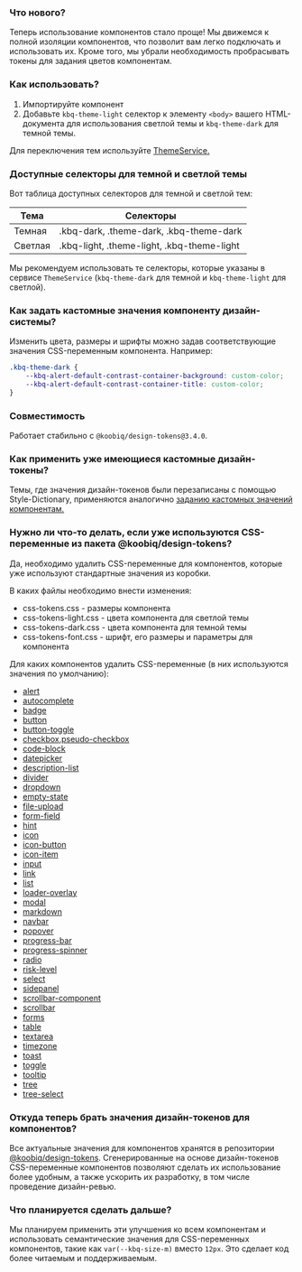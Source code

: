### Что нового?

Теперь использование компонентов стало проще! Мы движемся к полной изоляции компонентов, что позволит вам легко подключать и использовать их. Кроме того, мы убрали необходимость пробрасывать токены для задания цветов компонентам.

### Как использовать?

1. Импортируйте компонент
2. Добавьте `kbq-theme-light` селектор к элементу `<body>` вашего HTML-документа для использования светлой темы и `kbq-theme-dark` для темной темы.

Для переключения тем используйте [ThemeService.](/packages/components/core/services/theme.service.ts)

### Доступные селекторы для темной и светлой темы

Вот таблица доступных селекторов для темной и светлой тем:

| Тема    | Селекторы                                  |
| ------- | ------------------------------------------ |
| Темная  | .kbq-dark, .theme-dark, .kbq-theme-dark    |
| Светлая | .kbq-light, .theme-light, .kbq-theme-light |

Мы рекомендуем использовать те селекторы, которые указаны в сервисе `ThemeService` (`kbq-theme-dark` для темной и `kbq-theme-light` для светлой).

### Как задать кастомные значения компоненту дизайн-системы?

Изменить цвета, размеры и шрифты можно задав соответствующие значения CSS-переменным компонента.
Например:

```css
.kbq-theme-dark {
    --kbq-alert-default-contrast-container-background: custom-color;
    --kbq-alert-default-contrast-container-title: custom-color;
}
```

### Совместимость

Работает стабильно с `@koobiq/design-tokens@3.4.0`.

### Как применить уже имеющиеся кастомные дизайн-токены?

Темы, где значения дизайн-токенов были перезаписаны с помощью Style-Dictionary,
применяются аналогично [заданию кастомных значений компонентам.](#как-задать-кастомные-значения-компоненту-дизайн-системы)

### Нужно ли что-то делать, если уже используются CSS-переменные из пакета @koobiq/design-tokens?

Да, необходимо удалить CSS-переменные для компонентов, которые уже используют стандартные значения из коробки.

В каких файлы необходимо внести изменения:

-   css-tokens.css - размеры компонента
-   css-tokens-light.css - цвета компонента для светлой темы
-   css-tokens-dark.css - цвета компонента для темной темы
-   css-tokens-font.css - шрифт, его размеры и параметры для компонента

Для каких компонентов удалить CSS-переменные (в них используются значения по умолчанию):

-   [alert](/packages/components/alert/alert-tokens.scss)
-   [autocomplete](/packages/components/autocomplete/autocomplete-tokens.scss)
-   [badge](/packages/components/badge/badge-tokens.scss)
-   [button](/packages/components/button/button-tokens.scss)
-   [button-toggle](/packages/components/button-toggle/button-toggle-tokens.scss)
-   [checkbox,pseudo-checkbox](/packages/components/checkbox/checkbox-tokens.scss)
-   [code-block](/packages/components/code-block/code-block-tokens.scss)
-   [datepicker](/packages/components/datepicker/datepicker-tokens.scss)
-   [description-list](/packages/components/dl/dl-tokens.scss)
-   [divider](/packages/components/divider/divider-tokens.scss)
-   [dropdown](/packages/components/dropdown/dropdown-tokens.scss)
-   [empty-state](/packages/components/empty-state/empty-state-tokens.scss)
-   [file-upload](/packages/components/file-upload/file-upload-tokens.scss)
-   [form-field](/packages/components/form-field/form-field-tokens.scss)
-   [hint](/packages/components/form-field/hint-tokens.scss)
-   [icon](/packages/components/icon/icon-tokens.scss)
-   [icon-button](/packages/components/icon/icon-button-tokens.scss)
-   [icon-item](/packages/components/icon/icon-item-tokens.scss)
-   [input](/packages/components/input/input-tokens.scss)
-   [link](/packages/components/link/link-tokens.scss)
-   [list](/packages/components/list/list-tokens.scss)
-   [loader-overlay](/packages/components/loader-overlay/loader-overlay-tokens.scss)
-   [modal](/packages/components/modal/modal-tokens.scss)
-   [markdown](/packages/components/markdown/markdown-tokens.scss)
-   [navbar](/packages/components/navbar/navbar-tokens.scss)
-   [popover](/packages/components/popover/popover-tokens.scss)
-   [progress-bar](/packages/components/progress-bar/progress-bar-tokens.scss)
-   [progress-spinner](/packages/components/progress-spinner/progress-spinner-tokens.scss)
-   [radio](/packages/components/radio/radio-tokens.scss)
-   [risk-level](/packages/components/risk-level/risk-level-tokens.scss)
-   [select](/packages/components/select/select-tokens.scss)
-   [sidepanel](/packages/components/sidepanel/sidepanel-tokens.scss)
-   [scrollbar-component](/packages/components/scrollbar/scrollbar-tokens.scss)
-   [scrollbar](/packages/components/core/styles/theming/scrollbar-tokens.scss)
-   [forms](/packages/components/core/forms/forms-tokens.scss)
-   [table](/packages/components/table/table-tokens.scss)
-   [textarea](/packages/components/textarea/textarea-tokens.scss)
-   [timezone](/packages/components/timezone/timezone-option-tokens.scss)
-   [toast](/packages/components/toast/toast-tokens.scss)
-   [toggle](/packages/components/toggle/toggle-tokens.scss)
-   [tooltip](/packages/components/tooltip/tooltip-tokens.scss)
-   [tree](/packages/components/tree/tree-tokens.scss)
-   [tree-select](/packages/components/tree-select/tree-select-tokens.scss)

### Откуда теперь брать значения дизайн-токенов для компонентов?

Все актуальные значения для компонентов хранятся в репозитории [@koobiq/design-tokens](https://github.com/koobiq/design-tokens).
Сгенерированные на основе дизайн-токенов CSS-переменные компонентов позволяют сделать их использование более удобным, а также ускорить их разработку, в том числе проведение дизайн-ревью.

### Что планируется сделать дальше?

Мы планируем применить эти улучшения ко всем компонентам и использовать семантические значения для CSS-переменных компонентов, такие как `var(--kbq-size-m)` вместо `12px`.
Это сделает код более читаемым и поддерживаемым.
